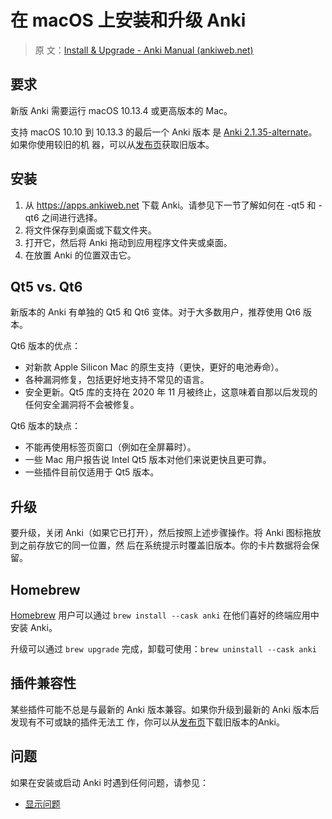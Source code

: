 # 在 macOS 上安装和升级 Anki

> 原
> 文：[Install & Upgrade - Anki Manual (ankiweb.net)](https://docs.ankiweb.net/platform/mac/installing.html)

<!-- toc -->

## 要求

新版 Anki 需要运行 macOS 10.13.4 或更高版本的 Mac。

支持 macOS 10.10 到 10.13.3 的最后一个 Anki 版本 是
[Anki 2.1.35-alternate](https://github.com/ankitects/anki/releases/tag/2.1.35)。如果你使用较旧的机
器，可以从[发布页](https://github.com/ankitects/anki/releases)获取旧版本。

## 安装

1. 从 <https://apps.ankiweb.net> 下载 Anki。请参见下一节了解如何在 -qt5 和 -qt6 之间进行选择。
2. 将文件保存到桌面或下载文件夹。
3. 打开它，然后将 Anki 拖动到应用程序文件夹或桌面。
4. 在放置 Anki 的位置双击它。

## Qt5 vs. Qt6

新版本的 Anki 有单独的 Qt5 和 Qt6 变体。对于大多数用户，推荐使用 Qt6 版本。

Qt6 版本的优点：

- 对新款 Apple Silicon Mac 的原生支持（更快，更好的电池寿命）。
- 各种漏洞修复，包括更好地支持不常见的语言。
- 安全更新。Qt5 库的支持在 2020 年 11 月被终止，这意味着自那以后发现的任何安全漏洞将不会被修复。

Qt6 版本的缺点：

- 不能再使用标签页窗口（例如在全屏幕时）。
- 一些 Mac 用户报告说 Intel Qt5 版本对他们来说更快且更可靠。
- 一些插件目前仅适用于 Qt5 版本。

## 升级

要升级，关闭 Anki（如果它已打开），然后按照上述步骤操作。将 Anki 图标拖放到之前存放它的同一位置，然
后在系统提示时覆盖旧版本。你的卡片数据将会保留。

## Homebrew

[Homebrew](https://brew.sh/) 用户可以通过 `brew install --cask anki` 在他们喜好的终端应用中安装
Anki。

升级可以通过 `brew upgrade` 完成，卸载可使用：`brew uninstall --cask anki`

## 插件兼容性

某些插件可能不总是与最新的 Anki 版本兼容。如果你升级到最新的 Anki 版本后发现有不可或缺的插件无法工
作，你可以从[发布页](https://github.com/ankitects/anki/releases)下载旧版本的Anki。

## 问题

如果在安装或启动 Anki 时遇到任何问题，请参见：

- [显示问题](display-issues.md)
